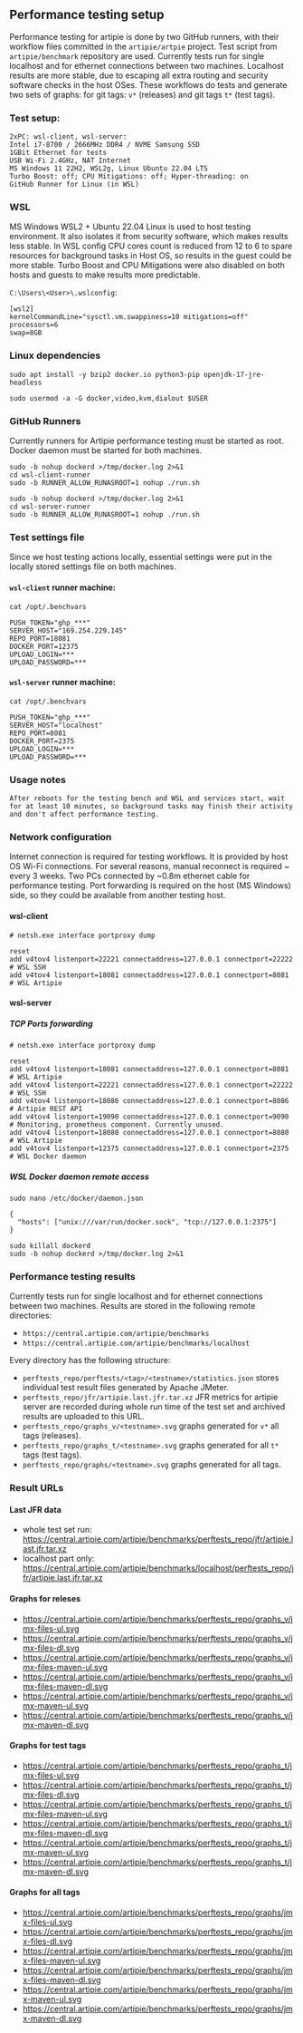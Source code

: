 ## Performance testing setup

Performance testing for artipie is done by two GitHub runners, with their workflow files committed in the `artipie/artpie` project. Test script from `artipie/benchmark` repository are used.
Currently tests run for single localhost and for ethernet connections between two machines. Localhost results are more stable, due to escaping all extra routing and security software checks in the host OSes.
These workflows do tests and generate two sets of graphs: for git tags: `v*` (releases) and git tags `t*` (test tags).

### Test setup:

```
2xPC: wsl-client, wsl-server:
Intel i7-8700 / 2666MHz DDR4 / NVME Samsung SSD
1GBit Ethernet for tests
USB Wi-Fi 2.4GHz, NAT Internet
MS Windows 11 22H2, WSL2g, Linux Ubuntu 22.04 LTS
Turbo Boost: off; CPU Mitigations: off; Hyper-threading: on
GitHub Runner for Linux (in WSL)
```


### WSL

MS Windows WSL2 + Ubuntu 22.04 Linux is used to host testing environment. It also isolates it from security software, which makes results less stable.
In WSL config CPU cores count is reduced from 12 to 6 to spare resources for background tasks in Host OS, so results in the guest could be more stable.
Turbo Boost and CPU Mitigations were also disabled on both hosts and guests to make results more predictable.

`C:\Users\<User>\.wslconfig`:
```
[wsl2]
kernelCommandLine="sysctl.vm.swappiness=10 mitigations=off"
processors=6
swap=8GB
```


### Linux dependencies
```
sudo apt install -y bzip2 docker.io python3-pip openjdk-17-jre-headless

sudo usermod -a -G docker,video,kvm,dialout $USER 
```


### GitHub Runners

Currently runners for Artipie performance testing must be started as root. Docker daemon must be started for both machines.

```
sudo -b nohup dockerd >/tmp/docker.log 2>&1
cd wsl-client-runner
sudo -b RUNNER_ALLOW_RUNASROOT=1 nohup ./run.sh
```

```
sudo -b nohup dockerd >/tmp/docker.log 2>&1
cd wsl-server-runner
sudo -b RUNNER_ALLOW_RUNASROOT=1 nohup ./run.sh
```


### Test settings file

Since we host testing actions locally, essential settings were put in the locally stored settings file on both machines.

#### `wsl-client` runner machine:
```
cat /opt/.benchvars

PUSH_TOKEN="ghp_***"
SERVER_HOST="169.254.229.145"
REPO_PORT=18081
DOCKER_PORT=12375
UPLOAD_LOGIN=***
UPLOAD_PASSWORD=***
```

#### `wsl-server` runner machine:
```
cat /opt/.benchvars

PUSH_TOKEN="ghp_***"
SERVER_HOST="localhost"
REPO_PORT=8081
DOCKER_PORT=2375
UPLOAD_LOGIN=***
UPLOAD_PASSWORD=***
```


### Usage notes
```
After reboots for the testing bench and WSL and services start, wait for at least 10 minutes, so background tasks may finish their activity and don't affect performance testing.
```


### Network configuration

Internet connection is required for testing workflows. It is provided by host OS Wi-Fi connections. For several reasons, manual reconnect is required ~ every 3 weeks.
Two PCs connected by ~0.8m ethernet cable for performance testing.
Port forwarding is required on the host (MS Windows) side, so they could be available from another testing host.

#### wsl-client 
```
# netsh.exe interface portproxy dump

reset
add v4tov4 listenport=22221 connectaddress=127.0.0.1 connectport=22222 # WSL SSH
add v4tov4 listenport=18081 connectaddress=127.0.0.1 connectport=8081  # WSL Artipie
```

#### wsl-server

##### TCP Ports forwarding

```
# netsh.exe interface portproxy dump

reset
add v4tov4 listenport=18081 connectaddress=127.0.0.1 connectport=8081  # WSL Artipie
add v4tov4 listenport=22221 connectaddress=127.0.0.1 connectport=22222 # WSL SSH
add v4tov4 listenport=18086 connectaddress=127.0.0.1 connectport=8086  # Artipie REST API
add v4tov4 listenport=19090 connectaddress=127.0.0.1 connectport=9090  # Monitoring, prometheus component. Currently unused.
add v4tov4 listenport=18080 connectaddress=127.0.0.1 connectport=8080  # WSL Artipie 
add v4tov4 listenport=12375 connectaddress=127.0.0.1 connectport=2375  # WSL Docker daemon
```

##### WSL Docker daemon remote access
```
sudo nano /etc/docker/daemon.json

{
  "hosts": ["unix:///var/run/docker.sock", "tcp://127.0.0.1:2375"]
}

sudo killall dockerd
sudo -b nohup dockerd >/tmp/docker.log 2>&1
```


### Performance testing results

Currently tests run for single localhost and for ethernet connections between two machines. Results are stored in the following remote directories:

- `https://central.artipie.com/artipie/benchmarks`
- `https://central.artipie.com/artipie/benchmarks/localhost`

Every directory has the following structure:

- `perftests_repo/perftests/<tag>/<testname>/statistics.json` stores individual test result files generated by Apache JMeter.
- `perftests_repo/jfr/artipie.last.jfr.tar.xz` JFR metrics for artipie server are recorded during whole run time of the test set and archived results are uploaded to this URL.
- `perftests_repo/graphs_v/<testname>.svg` graphs generated for `v*` all tags (releases).
- `perftests_repo/graphs_t/<testname>.svg` graphs generated for all `t*` tags (test tags).
- `perftests_repo/graphs/<testname>.svg` graphs generated for all tags.


### Result URLs

#### Last JFR data
- whole test set run: https://central.artipie.com/artipie/benchmarks/perftests_repo/jfr/artipie.last.jfr.tar.xz
- localhost part only: https://central.artipie.com/artipie/benchmarks/localhost/perftests_repo/jfr/artipie.last.jfr.tar.xz

#### Graphs for releses
- https://central.artipie.com/artipie/benchmarks/perftests_repo/graphs_v/jmx-files-ul.svg
- https://central.artipie.com/artipie/benchmarks/perftests_repo/graphs_v/jmx-files-dl.svg
- https://central.artipie.com/artipie/benchmarks/perftests_repo/graphs_v/jmx-files-maven-ul.svg
- https://central.artipie.com/artipie/benchmarks/perftests_repo/graphs_v/jmx-files-maven-dl.svg
- https://central.artipie.com/artipie/benchmarks/perftests_repo/graphs_v/jmx-maven-ul.svg
- https://central.artipie.com/artipie/benchmarks/perftests_repo/graphs_v/jmx-maven-dl.svg

#### Graphs for test tags
- https://central.artipie.com/artipie/benchmarks/perftests_repo/graphs_t/jmx-files-ul.svg
- https://central.artipie.com/artipie/benchmarks/perftests_repo/graphs_t/jmx-files-dl.svg
- https://central.artipie.com/artipie/benchmarks/perftests_repo/graphs_t/jmx-files-maven-ul.svg
- https://central.artipie.com/artipie/benchmarks/perftests_repo/graphs_t/jmx-files-maven-dl.svg
- https://central.artipie.com/artipie/benchmarks/perftests_repo/graphs_t/jmx-maven-ul.svg
- https://central.artipie.com/artipie/benchmarks/perftests_repo/graphs_t/jmx-maven-dl.svg

#### Graphs for all tags
- https://central.artipie.com/artipie/benchmarks/perftests_repo/graphs/jmx-files-ul.svg
- https://central.artipie.com/artipie/benchmarks/perftests_repo/graphs/jmx-files-dl.svg
- https://central.artipie.com/artipie/benchmarks/perftests_repo/graphs/jmx-files-maven-ul.svg
- https://central.artipie.com/artipie/benchmarks/perftests_repo/graphs/jmx-files-maven-dl.svg
- https://central.artipie.com/artipie/benchmarks/perftests_repo/graphs/jmx-maven-ul.svg
- https://central.artipie.com/artipie/benchmarks/perftests_repo/graphs/jmx-maven-dl.svg
